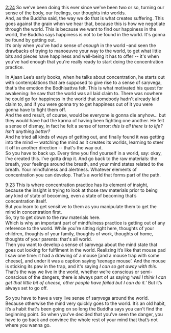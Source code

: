 [2:24](https://youtu.be/N3yhcpI81pw?t=144) So we’ve been doing this ever since we've been two or so, turning our sense of the body, our feelings, our thoughts into worlds.  
And, as the Buddha said, the way we do that is what creates suffering. This goes against the grain when we hear that, because this is how we negotiate through the world. This is because we want to find our happiness in the world, the Buddha says happiness is not to be found in the world. It's gonna be found by getting out.  
It’s only when you've had a sense of *enough* in the world –and seen the drawbacks of trying to manoeuvre your way to the world, to get what little bits and pieces have happiness and well-being it has to offer -- it's when you’ve had enough that you're really ready to start doing the concentration practice.  

In Ajaan Lee’s early books, when he talks about concentration, he starts out with contemplations that are supposed to give rise to a sense of saṃvega, that's the emotion the Bodhisattva felt. This is what motivated his quest for awakening: he saw that the world was all laid claim to. There was nowhere he could go for happiness in the world that somebody hadn't already laid claim to, and if you were gonna try to get happiness out of it you were gonna have to fight them off.  
And the end result, of course, would be everyone is gonna die anyhow… but they would have had the karma of having been fighting one another. He felt a sense of dismay, in fact he felt a sense of terror: *this is all there is to life? Isn't anything better?*  
And he tried all kinds of ways of getting out, and finally found it was getting into the mind -- watching the mind as it creates its worlds, learning to steer it off in another direction -- that's the way out.  
So you have to back up. Every time you find yourself in a world, say: okay, I’ve created this. I’ve gotta drop it. And go back to the raw materials: the breath, your feelings around the breath, and your mind states related to the breath. Your mindfulness and alertness. Whatever elements of concentration you can develop. That’s a world that forms part of the path.


[9:23](https://youtu.be/N3yhcpI81pw?t=563) This is where concentration practice has its element of insight, because the insight is trying to look at those raw materials prior to being any kind of state of becoming, even a state of becoming that’s concentration itself.  
But you learn to get sensitive to them as you manipulate them to get the mind in concentration first.  
So, try to get down to the raw materials here.  
Which is why an important part of mindfulness practice is getting out of any reference to the world. While you're sitting right here, thoughts of your children, thoughts of your family, thoughts of work, thoughts of home, thoughts of your parents: that's all world.  
Then you want to develop a sense of saṃvega about the mind state that goes out looking for fulfilment in the world. Realizing it’s like that mouse pad I saw one time: it had a drawing of a mouse [and a mouse trap with some cheese], and under it was a caption saying ‘teenage mouse’. And the mouse is sticking its paw in the trap, and it's saying *I can so get away with this*.  
That's the way we live in the world, whether we’re conscious or semi-conscious of the dangers, there is always part of us saying *‘well I think I can get that little bit of cheese, other people have failed but I can do it.’* But it’s always set to go off.  

So you have to have a very live sense of saṃvega around the world. Because otherwise the mind very quickly goes to the world. It’s an old habit, it’s a habit that's been going on so long the Buddha says you can't find the beginning point. So when you’ve decided that you’ve seen the danger, you have to go back and convince the whole rest of your mind that that’s not where you wanna go.